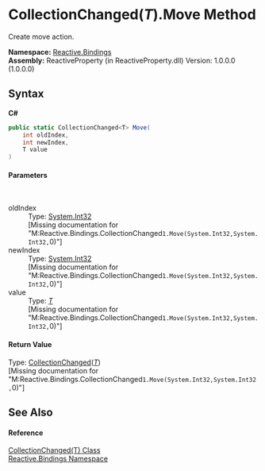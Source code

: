 # CollectionChanged(*T*).Move Method 
 

Create move action.

**Namespace:**&nbsp;<a href="c3971206-685a-088e-bb60-d89f59135b99">Reactive.Bindings</a><br />**Assembly:**&nbsp;ReactiveProperty (in ReactiveProperty.dll) Version: 1.0.0.0 (1.0.0.0)

## Syntax

**C#**<br />
``` C#
public static CollectionChanged<T> Move(
	int oldIndex,
	int newIndex,
	T value
)
```


#### Parameters
&nbsp;<dl><dt>oldIndex</dt><dd>Type: <a href="http://msdn2.microsoft.com/en-us/library/td2s409d" target="_blank">System.Int32</a><br />\[Missing <param name="oldIndex"/> documentation for "M:Reactive.Bindings.CollectionChanged`1.Move(System.Int32,System.Int32,`0)"\]</dd><dt>newIndex</dt><dd>Type: <a href="http://msdn2.microsoft.com/en-us/library/td2s409d" target="_blank">System.Int32</a><br />\[Missing <param name="newIndex"/> documentation for "M:Reactive.Bindings.CollectionChanged`1.Move(System.Int32,System.Int32,`0)"\]</dd><dt>value</dt><dd>Type: <a href="24c66563-ab8b-9a2a-e823-ec1fe1f272b9">*T*</a><br />\[Missing <param name="value"/> documentation for "M:Reactive.Bindings.CollectionChanged`1.Move(System.Int32,System.Int32,`0)"\]</dd></dl>

#### Return Value
Type: <a href="24c66563-ab8b-9a2a-e823-ec1fe1f272b9">CollectionChanged</a>(<a href="24c66563-ab8b-9a2a-e823-ec1fe1f272b9">*T*</a>)<br />\[Missing <returns> documentation for "M:Reactive.Bindings.CollectionChanged`1.Move(System.Int32,System.Int32,`0)"\]

## See Also


#### Reference
<a href="24c66563-ab8b-9a2a-e823-ec1fe1f272b9">CollectionChanged(T) Class</a><br /><a href="c3971206-685a-088e-bb60-d89f59135b99">Reactive.Bindings Namespace</a><br />